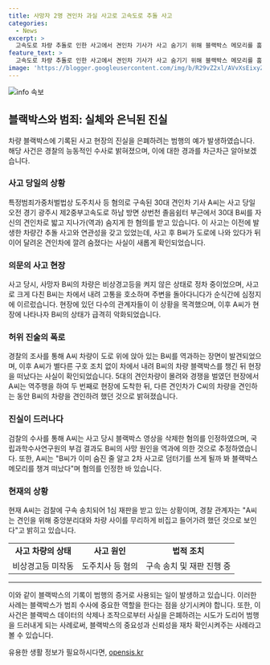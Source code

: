 ```yaml
---
title: 사망자 2명 견인차 과실 사고로 고속도로 추돌 사고
categories:
  - News
excerpt: >
  고속도로 차량 추돌로 인한 사고에서 견인차 기사가 사고 숨기기 위해 블랙박스 메모리를 훔쳤고, 혐의로 구속됐다. 사고 당시 도로에 나와있던 피해자를 차량으로 덮친 후 블랙박스를 챙긴 후 현장을 떠난 것으로 파악됐다. 이에 대한 경찰 수사가 전개 중이며, 피해자의 부검 결과와 함께 1심 재판이 예정돼 있다.
feature_text: >
  고속도로 차량 추돌로 인한 사고에서 견인차 기사가 사고 숨기기 위해 블랙박스 메모리를 훔쳤고, 혐의로 구속됐다. 사고 당시 도로에 나와있던 피해자를 차량으로 덮친 후 블랙박스를 챙긴 후 현장을 떠난 것으로 파악됐다. 이에 대한 경찰 수사가 전개 중이며, 피해자의 부검 결과와 함께 1심 재판이 예정돼 있다.
image: 'https://blogger.googleusercontent.com/img/b/R29vZ2xl/AVvXsEixyZcFfHzMRdzZMjFBmAUKJYCLCGyLL1o632UiGVXcaFdKo_bkvkuCioo0uUKlGfBVcT3P84aROyZIXSBEx3Aw5nCQ3pTgDom1WDC4m8eifvWiAmWEEVb4x6G_l8C0QH225ldMjyaFvpxGEBGNO37VmDTDMHGhJPq73UglMfDca1-0aw/s1600/blogspot.png'
---
```


<p><img src="https://blogger.googleusercontent.com/img/b/R29vZ2xl/AVvXsEixyZcFfHzMRdzZMjFBmAUKJYCLCGyLL1o632UiGVXcaFdKo_bkvkuCioo0uUKlGfBVcT3P84aROyZIXSBEx3Aw5nCQ3pTgDom1WDC4m8eifvWiAmWEEVb4x6G_l8C0QH225ldMjyaFvpxGEBGNO37VmDTDMHGhJPq73UglMfDca1-0aw/s1600/blogspot.png" alt="info 속보" /></p>

<h2 data-ke-size="size26">블랙박스와 범죄: 실체와 은닉된 진실</h2>

<p data-ke-size="size16">차량 블랙박스에 기록된 사고 현장의 진실을 은폐하려는 범행의 예가 발생하였습니다. 해당 사건은 경찰의 능동적인 수사로 밝혀졌으며, 이에 대한 경과를 차근차근 알아보겠습니다.</p>

<h3 data-ke-size="size24">사고 당일의 상황</h3>

<p data-ke-size="size16">특정범죄가중처벌법상 도주치사 등 혐의로 구속된 30대 견인차 기사 A씨는 사고 당일 오전 경기 광주시 제2중부고속도로 하남 방면 상번천 졸음쉼터 부근에서 30대 B씨를 자신의 견인차로 밟고 지나가(역과) 숨지게 한 혐의를 받고 있습니다. 이 사고는 이전에 발생한 차량간 추돌 사고와 연관성을 갖고 있었는데, 사고 후 B씨가 도로에 나와 있다가 뒤이어 달려온 견인차에 깔려 숨졌다는 사실이 새롭게 확인되었습니다.</p>

<h3 data-ke-size="size24">의문의 사고 현장</h3>

<p data-ke-size="size16">사고 당시, 사망자 B씨의 차량은 비상경고등을 켜지 않은 상태로 정차 중이었으며, 사고로 크게 다친 B씨는 차에서 내려 고통을 호소하며 주변을 돌아다니다가 순식간에 심정지에 이르렀습니다. 현장에 있던 다수의 관계자들이 이 상황을 목격했으며, 이후 A씨가 현장에 나타나자 B씨의 상태가 급격히 악화되었습니다.</p>

<h3 data-ke-size="size24">허위 진술의 폭로</h3>

<p data-ke-size="size16">경찰의 조사를 통해 A씨 차량이 도로 위에 앉아 있는 B씨를 역과하는 장면이 발견되었으며, 이후 A씨가 별다른 구호 조치 없이 차에서 내려 B씨의 차량 블랙박스를 챙긴 뒤 현장을 떠났다는 사실이 확인되었습니다. 5대의 견인차량이 몰려와 경쟁을 벌였던 현장에서 A씨는 역주행을 하여 두 번째로 현장에 도착한 뒤, 다른 견인차가 C씨의 차량을 견인하는 동안 B씨의 차량을 견인하려 했던 것으로 밝혀졌습니다.</p>

<h3 data-ke-size="size24">진실이 드러나다</h3>

<p data-ke-size="size16">검찰의 수사를 통해 A씨는 사고 당시 블랙박스 영상을 삭제한 혐의를 인정하였으며, 국립과학수사연구원의 부검 결과도 B씨의 사망 원인을 역과에 의한 것으로 추정하였습니다. 또한, A씨는 "B씨가 이미 숨진 줄 알고 2차 사고로 덤터기를 쓰게 될까 봐 블랙박스 메모리를 챙겨 떠났다"며 혐의를 인정한 바 있습니다.</p>

<h3 data-ke-size="size24">현재의 상황</h3>

<p data-ke-size="size16">현재 A씨는 검찰에 구속 송치되어 1심 재판을 받고 있는 상황이며, 경찰 관계자는 "A씨는 견인을 위해 중앙분리대와 차량 사이를 무리하게 비집고 들어가려 했던 것으로 보인다"고 밝히고 있습니다.</p>

<table>
    <tbody>
        <tr>
            <td style="text-align: center; height: 17px;"><b>사고 차량의 상태</b></td>
            <td style="text-align: center; height: 17px;"><b>사고 원인</b></td>
            <td style="text-align: center; height: 17px;"><b>법적 조치</b></td>
        </tr>
        <tr>
            <td style="text-align: center; height: 17px;">비상경고등 미작동</td>
            <td style="text-align: center; height: 17px;">도주치사 등 혐의</td>
            <td style="text-align: center; height: 17px;">구속 송치 및 재판 진행 중</td>
        </tr>
    </tbody>
</table>

<hr>

<p data-ke-size="size16">이와 같이 블랙박스의 기록이 범행의 증거로 사용되는 일이 발생하고 있습니다. 이러한 사례는 블랙박스가 범죄 수사에 중요한 역할을 한다는 점을 상기시켜야 합니다. 또한, 이 사건은 블랙박스 데이터의 삭제나 조작으로부터 사실을 은폐하려는 시도가 도리어 범행을 드러내게 되는 사례로써, 블랙박스의 중요성과 신뢰성을 재차 확인시켜주는 사례라고 볼 수 있습니다.</p>
유용한 생활 정보가 필요하시다면, <a href="https://opensis.kr" rel="dofollow">opensis.kr</a>


